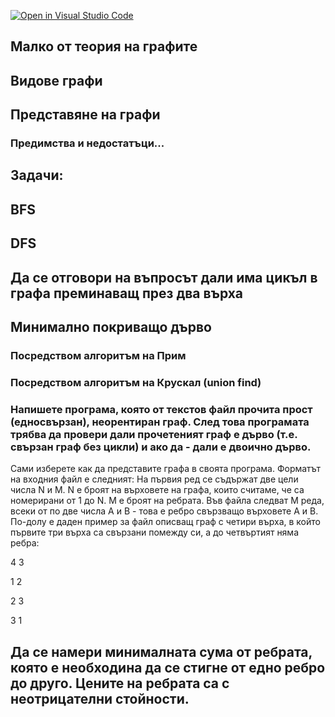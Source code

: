 [![Open in Visual Studio Code](https://classroom.github.com/assets/open-in-vscode-c66648af7eb3fe8bc4f294546bfd86ef473780cde1dea487d3c4ff354943c9ae.svg)](https://classroom.github.com/online_ide?assignment_repo_id=9680685&assignment_repo_type=AssignmentRepo)
## Малко  от теория на графите

## Видове графи
## Представяне на графи
### Предимства и недостатъци...


## Задачи:

## BFS
## DFS
## Да се отговори на въпросът дали има цикъл в графа преминаващ през два върха
## Минимално покриващо дърво
### Посредством алгоритъм на Прим
### Посредством алгоритъм на Крускал (union find)

### Напишете програма, която от текстов файл прочита прост (едносвързан), неорентиран граф. След това програмата трябва да провери дали прочетеният граф е дърво (т.е. свързан граф без цикли) и ако да - дали е двоично дърво.
Сами изберете как да представите графа в своята програма.
Форматът на входния файл е следният: На първия ред се съдържат две цели числа N и M. N е броят на върховете на графа, които считаме, че са номерирани от 1 до N. M е броят на ребрата. Във файла следват M реда, всеки от по две числа A и B - това е ребро свързващо върховете A и B.
По-долу е даден пример за файл описващ граф с четири върха, в който първите три върха са свързани помежду си, а до четвъртият няма ребра:

4 3

1 2

2 3

3 1

## Да  се намери минималната сума от ребрата, която е необходина да се стигне от едно ребро до друго. Цените на ребрата са с неотрицателни стойности.
